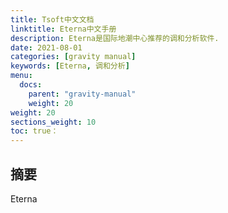 ```yaml
---
title: Tsoft中文文档
linktitle: Eterna中文手册
description: Eterna是国际地潮中心推荐的调和分析软件.
date: 2021-08-01
categories: [gravity manual]
keywords: [Eterna, 调和分析]
menu:
  docs:
    parent: "gravity-manual"
    weight: 20
weight: 20
sections_weight: 10
toc: true：
---
```


## 摘要

 Eterna

